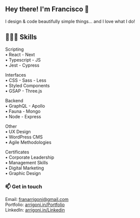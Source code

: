 ## Hey there! I'm Francisco 👋

I design & code beautifully simple things... and I love what I do!

## 👨🏼‍💻 Skills

Scripting \
• React - Next \
• Typescript - JS \
• Jest - Cypress

Interfaces \
• CSS - Sass - Less \
• Styled Components \
• GSAP - Three.js

Backend \
• GraphQL - Apollo \
• Fauna - Mongo \
• Node - Express

Other \
• UX Design \
• WordPress CMS \
• Agile Methodologies 

Certificates \
• Corporate Leadership \
• Management Skills \
• Digital Marketing \
• Graphic Design

### 📫 Get in touch

Email: franarrigoni@gmail.com \
Portfolio: [arrigoni.in/Portfolio](https://arrigoni.in/Portfolio/) \
LinkedIn: [arrigoni.in/Linkedin](https://arrigoni.in/Linkedin/)
